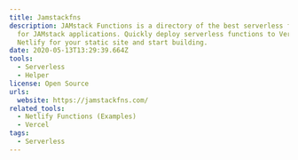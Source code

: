```yaml
---
title: Jamstackfns
description: JAMstack Functions is a directory of the best serverless functions
  for JAMstack applications. Quickly deploy serverless functions to Vercel or
  Netlify for your static site and start building.
date: 2020-05-13T13:29:39.664Z
tools:
  - Serverless
  - Helper
license: Open Source
urls:
  website: https://jamstackfns.com/
related_tools:
  - Netlify Functions (Examples)
  - Vercel
tags:
  - Serverless
---
```

